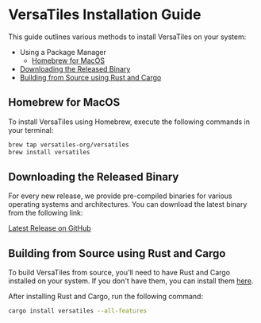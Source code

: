 # VersaTiles Installation Guide

This guide outlines various methods to install VersaTiles on your system:

  - Using a Package Manager
    - [Homebrew for MacOS](#homebrew-for-macos)
  - [Downloading the Released Binary](#downloading-the-released-binary)
  - [Building from Source using Rust and Cargo](#building-from-source-using-rust-and-cargo)

## Homebrew for MacOS

To install VersaTiles using Homebrew, execute the following commands in your terminal:

```bash
brew tap versatiles-org/versatiles
brew install versatiles
```

## Downloading the Released Binary

For every new release, we provide pre-compiled binaries for various operating systems and architectures. You can download the latest binary from the following link:

[Latest Release on GitHub](https://github.com/versatiles-org/versatiles-rs/releases/latest)

## Building from Source using Rust and Cargo

To build VersaTiles from source, you'll need to have Rust and Cargo installed on your system. If you don't have them, you can install them [here](https://www.rust-lang.org/tools/install).

After installing Rust and Cargo, run the following command:

```bash
cargo install versatiles --all-features
```
